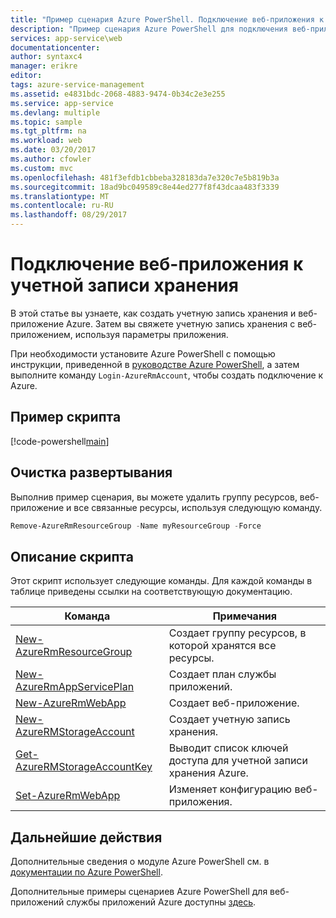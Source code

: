 ```yaml
---
title: "Пример сценария Azure PowerShell. Подключение веб-приложения к учетной записи хранения | Документация Майкрософт"
description: "Пример сценария Azure PowerShell для подключения веб-приложения к учетной записи хранения."
services: app-service\web
documentationcenter: 
author: syntaxc4
manager: erikre
editor: 
tags: azure-service-management
ms.assetid: e4831bdc-2068-4883-9474-0b34c2e3e255
ms.service: app-service
ms.devlang: multiple
ms.topic: sample
ms.tgt_pltfrm: na
ms.workload: web
ms.date: 03/20/2017
ms.author: cfowler
ms.custom: mvc
ms.openlocfilehash: 481f3efdb1cbbeba328183da7e320c7e5b819b3a
ms.sourcegitcommit: 18ad9bc049589c8e44ed277f8f43dcaa483f3339
ms.translationtype: MT
ms.contentlocale: ru-RU
ms.lasthandoff: 08/29/2017
---
```

# <a name="connect-a-web-app-to-a-storage-account"></a>Подключение веб-приложения к учетной записи хранения

В этой статье вы узнаете, как создать учетную запись хранения и веб-приложение Azure. Затем вы свяжете учетную запись хранения с веб-приложением, используя параметры приложения.

При необходимости установите Azure PowerShell с помощью инструкции, приведенной в [руководстве Azure PowerShell](/powershell/azure/overview), а затем выполните команду `Login-AzureRmAccount`, чтобы создать подключение к Azure.

## <a name="sample-script"></a>Пример скрипта

[!code-powershell[main](../../../powershell_scripts/app-service/connect-to-storage/connect-to-storage.ps1 "Подключение веб-приложения к учетной записи хранения")]

## <a name="clean-up-deployment"></a>Очистка развертывания 

Выполнив пример сценария, вы можете удалить группу ресурсов, веб-приложение и все связанные ресурсы, используя следующую команду.

```powershell
Remove-AzureRmResourceGroup -Name myResourceGroup -Force
```

## <a name="script-explanation"></a>Описание скрипта

Этот скрипт использует следующие команды. Для каждой команды в таблице приведены ссылки на соответствующую документацию.

| Команда | Примечания |
|---|---|
| [New-AzureRmResourceGroup](/powershell/module/azurerm.resources/new-azurermresourcegroup) | Создает группу ресурсов, в которой хранятся все ресурсы. |
| [New-AzureRmAppServicePlan](/powershell/module/azurerm.websites/new-azurermappserviceplan) | Создает план службы приложений. |
| [New-AzureRmWebApp](/powershell/module/azurerm.websites/new-azurermwebapp) | Создает веб-приложение. |
| [New-AzureRMStorageAccount](/powershell/module/azurerm.storage/new-azurermstorageaccount) | Создает учетную запись хранения. |
| [Get-AzureRMStorageAccountKey](/powershell/module/azurerm.storage/get-azurermstorageaccountkey) | Выводит список ключей доступа для учетной записи хранения Azure. |
| [Set-AzureRmWebApp](/powershell/module/azurerm.websites/set-azurermwebapp) | Изменяет конфигурацию веб-приложения. |

## <a name="next-steps"></a>Дальнейшие действия

Дополнительные сведения о модуле Azure PowerShell см. в [документации по Azure PowerShell](/powershell/azure/overview).

Дополнительные примеры сценариев Azure PowerShell для веб-приложений службы приложений Azure доступны [здесь](../app-service-powershell-samples.md).
